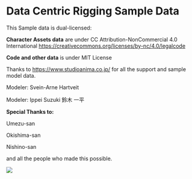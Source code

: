 Data Centric Rigging Sample Data
================================

This Sample data is dual-licensed:

**Character Assets data** are under CC Attribution-NonCommercial 4.0 International  https://creativecommons.org/licenses/by-nc/4.0/legalcode

**Code and other data** is under MIT License

Thanks to  https://www.studioanima.co.jp/ for all the support and sample model data.

Modeler: Svein-Arne Hartveit  

Modeler: Ippei Suzuki 鈴木 一平 

**Special Thanks to:**

Umezu-san 

Okishima-san 

Nishino-san

and all the people who made this possible.

<img src=https://user-images.githubusercontent.com/1050212/94575627-67dcfb80-02af-11eb-8930-aa75769cc0e8.png>
